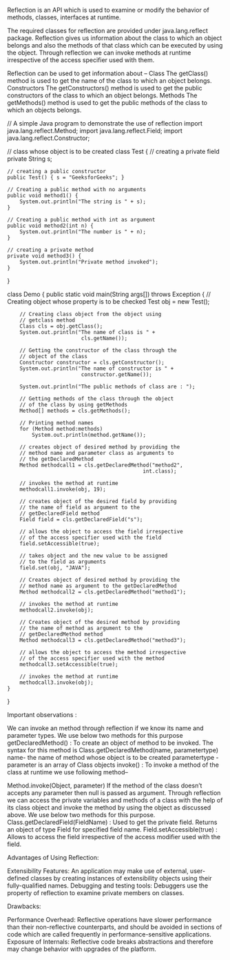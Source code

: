 Reflection is an API which is used to examine or modify the behavior of methods, classes, interfaces at runtime.

The required classes for reflection are provided under java.lang.reflect package.
Reflection gives us information about the class to which an object belongs and also the methods of that class which can be executed by using the object.
Through reflection we can invoke methods at runtime irrespective of the access specifier used with them.

Reflection can be used to get information about –
Class The getClass() method is used to get the name of the class to which an object belongs.
Constructors The getConstructors() method is used to get the public constructors of the class to which an object belongs.
Methods The getMethods() method is used to get the public methods of the class to which an objects belongs.

// A simple Java program to demonstrate the use of reflection
import java.lang.reflect.Method;
import java.lang.reflect.Field;
import java.lang.reflect.Constructor;

// class whose object is to be created
class Test
{
	// creating a private field
	private String s;

	// creating a public constructor
	public Test() { s = "GeeksforGeeks"; }

	// Creating a public method with no arguments
	public void method1() {
		System.out.println("The string is " + s);
	}

	// Creating a public method with int as argument
	public void method2(int n) {
		System.out.println("The number is " + n);
	}

	// creating a private method
	private void method3() {
		System.out.println("Private method invoked");
	}
}

class Demo
{
	public static void main(String args[]) throws Exception
	{
		// Creating object whose property is to be checked
		Test obj = new Test();

		// Creating class object from the object using
		// getclass method
		Class cls = obj.getClass();
		System.out.println("The name of class is " +
							cls.getName());

		// Getting the constructor of the class through the
		// object of the class
		Constructor constructor = cls.getConstructor();
		System.out.println("The name of constructor is " +
							constructor.getName());

		System.out.println("The public methods of class are : ");

		// Getting methods of the class through the object
		// of the class by using getMethods
		Method[] methods = cls.getMethods();

		// Printing method names
		for (Method method:methods)
			System.out.println(method.getName());

		// creates object of desired method by providing the
		// method name and parameter class as arguments to
		// the getDeclaredMethod
		Method methodcall1 = cls.getDeclaredMethod("method2",
												int.class);

		// invokes the method at runtime
		methodcall1.invoke(obj, 19);

		// creates object of the desired field by providing
		// the name of field as argument to the
		// getDeclaredField method
		Field field = cls.getDeclaredField("s");

		// allows the object to access the field irrespective
		// of the access specifier used with the field
		field.setAccessible(true);

		// takes object and the new value to be assigned
		// to the field as arguments
		field.set(obj, "JAVA");

		// Creates object of desired method by providing the
		// method name as argument to the getDeclaredMethod
		Method methodcall2 = cls.getDeclaredMethod("method1");

		// invokes the method at runtime
		methodcall2.invoke(obj);

		// Creates object of the desired method by providing
		// the name of method as argument to the
		// getDeclaredMethod method
		Method methodcall3 = cls.getDeclaredMethod("method3");

		// allows the object to access the method irrespective
		// of the access specifier used with the method
		methodcall3.setAccessible(true);

		// invokes the method at runtime
		methodcall3.invoke(obj);
	}
}

Important observations :



We can invoke an method through reflection if we know its name and parameter types. We use below two methods for this purpose
getDeclaredMethod() : To create an object of method to be invoked. The syntax for this method is
Class.getDeclaredMethod(name, parametertype)
name- the name of method whose object is to be created
parametertype - parameter is an array of Class objects
invoke() : To invoke a method of the class at runtime we use following method–

Method.invoke(Object, parameter)
If the method of the class doesn’t accepts any 
parameter then null is passed as argument.
Through reflection we can access the private variables and methods of a class with the help of its class object and invoke the method by using the object as discussed above. We use below two methods for this purpose.
Class.getDeclaredField(FieldName) : Used to get the private field. Returns an object of type Field for specified field name.
Field.setAccessible(true) : Allows to access the field irrespective of the access modifier used with the field.

 

Advantages of Using Reflection:

Extensibility Features: An application may make use of external, user-defined classes by creating instances of extensibility objects using their fully-qualified names.
Debugging and testing tools: Debuggers use the property of reflection to examine private members on classes.
 

Drawbacks:

Performance Overhead: Reflective operations have slower performance than their non-reflective counterparts, and should be avoided in sections of code which are called frequently in performance-sensitive applications.
Exposure of Internals: Reflective code breaks abstractions and therefore may change behavior with upgrades of the platform.
